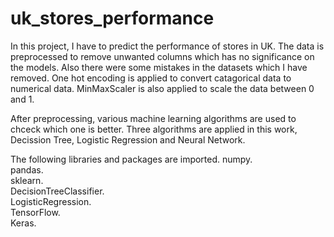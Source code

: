 # uk_stores_performance
In this project, I have to predict the performance of stores in UK. The data is preprocessed to remove unwanted columns which has no significance on the models.
Also there were some mistakes in the datasets which I have removed. One hot encoding is applied to convert catagorical data to numerical data. MinMaxScaler is also
applied to scale the data between 0 and 1.

After preprocessing, various machine learning algorithms are used to chceck which one is better. Three algorithms are applied in this work, Decission Tree,
Logistic Regression and Neural Network.

The following libraries and packages are imported. 
numpy.  
pandas.  
sklearn.  
DecisionTreeClassifier.  
LogisticRegression.  
TensorFlow.  
Keras.
